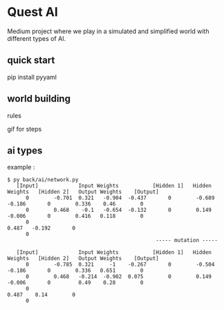 # Quest AI

Medium project where we play in a simulated and simplified world with different types of AI.

## quick start
pip install pyyaml

## world building
rules

gif for steps


## ai types

example :
```
$ py back/ai/network.py
   [Input]             Input Weights           [Hidden 1]   Hidden Weights   [Hidden 2]   Output Weights    [Output]
      0        -0.701  0.321   -0.904  -0.437       0        -0.689  -0.186       0        0.336    0.46        0
      0        0.468    -0.1   -0.654  -0.132       0        0.149   -0.006       0        0.416   0.118        0
      0                                                                                    0.487   -0.192       0
      0
                                                ----- mutation -----

   [Input]             Input Weights           [Hidden 1]   Hidden Weights   [Hidden 2]   Output Weights    [Output]
      0        -0.785  0.321     -1    -0.267       0        -0.504  -0.186       0        0.336   0.651        0
      0        0.468   -0.214  -0.902  0.075        0        0.149   -0.006       0         0.49    0.28        0
      0                                                                                    0.487    0.14        0
      0

```

